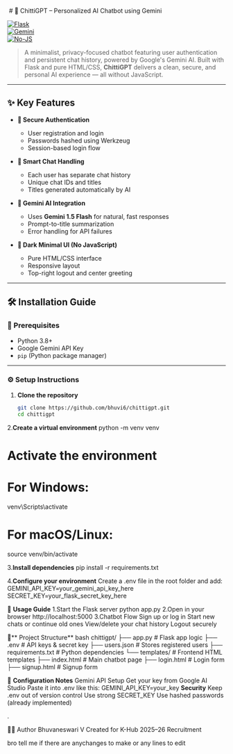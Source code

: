  # 🤖 ChittiGPT – Personalized AI Chatbot using Gemini

[![Flask](https://img.shields.io/badge/Framework-Flask-lightgrey)](https://flask.palletsprojects.com/)  
[![Gemini](https://img.shields.io/badge/Powered%20by-Gemini%201.5%20Flash-FFCA28)](https://ai.google.dev/)  
[![No-JS](https://img.shields.io/badge/UI-No%20JavaScript%20Used-critical)]()

> A minimalist, privacy-focused chatbot featuring user authentication and persistent chat history, powered by Google's Gemini AI. Built with Flask and pure HTML/CSS, **ChittiGPT** delivers a clean, secure, and personal AI experience — all without JavaScript.

---

## ✨ Key Features

- **🔐 Secure Authentication**  
  - User registration and login  
  - Passwords hashed using Werkzeug  
  - Session-based login flow  

- **💬 Smart Chat Handling**  
  - Each user has separate chat history  
  - Unique chat IDs and titles  
  - Titles generated automatically by AI  

- **🧠 Gemini AI Integration**  
  - Uses **Gemini 1.5 Flash** for natural, fast responses  
  - Prompt-to-title summarization  
  - Error handling for API failures  

- **🎨 Dark Minimal UI (No JavaScript)**  
  - Pure HTML/CSS interface  
  - Responsive layout  
  - Top-right logout and center greeting  

---

## 🛠 Installation Guide

### 🔧 Prerequisites

- Python 3.8+
- Google Gemini API Key
- `pip` (Python package manager)

---

### ⚙️ Setup Instructions

1. **Clone the repository**
   ```bash
   git clone https://github.com/bhuvi6/chittigpt.git
   cd chittigpt

2.**Create a virtual environment**
   python -m venv venv
# Activate the environment
# For Windows:
   venv\Scripts\activate
# For macOS/Linux:
   source venv/bin/activate

3.**Install dependencies**
pip install -r requirements.txt

4.**Configure your environment**
Create a .env file in the root folder and add:
 GEMINI_API_KEY=your_gemini_api_key_here
 SECRET_KEY=your_flask_secret_key_here


🚀 **Usage Guide**
1.Start the Flask server
  python app.py
2.Open in your browser
  http://localhost:5000
3.Chatbot Flow
  Sign up or log in
  Start new chats or continue old ones
  View/delete your chat history
  Logout securely


📂** Project Structure**
bash
chittigpt/
├── app.py                # Flask app logic
├── .env                  # API keys & secret key
├── users.json            # Stores registered users
├── requirements.txt      # Python dependencies
└── templates/            # Frontend HTML templates
    ├── index.html        # Main chatbot page
    ├── login.html        # Login form
    ├── signup.html       # Signup form


🔧 **Configuration Notes**
Gemini API Setup
Get your key from Google AI Studio
Paste it into .env like this:
  GEMINI_API_KEY=your_key
**Security**
  Keep .env out of version control
  Use strong SECRET_KEY
  Use hashed passwords (already implemented)

 .

🧑‍💻 Author
Bhuvaneswari V
Created for K-Hub 2025–26 Recruitment 

bro tell me if there are anychanges to make or any lines to edit  




